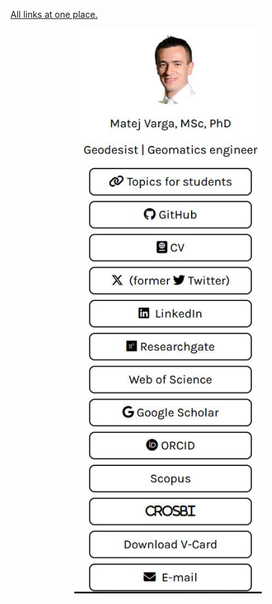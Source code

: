 <a href="https://mvarga1989.github.io/mvarga1989_linktree/" target="_blank">All links at one place.</a>


<p align="center">
<img src="/images/demo.jpg" alt="alt text" width="300px">
</p>